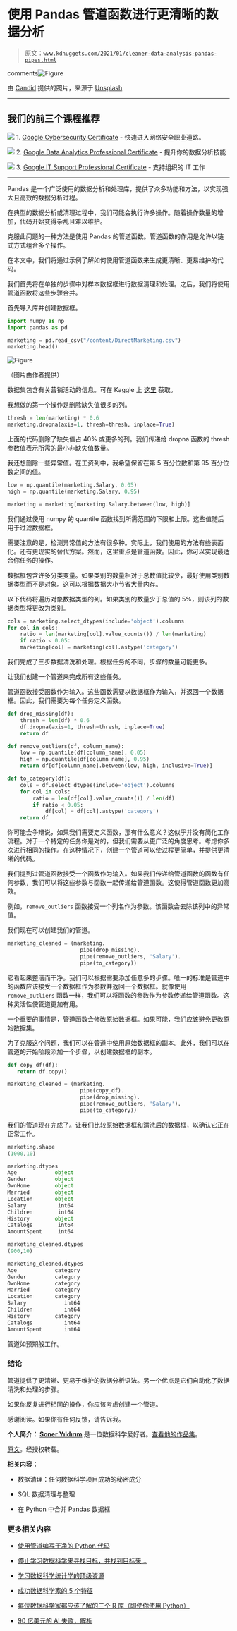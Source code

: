 # 使用 Pandas 管道函数进行更清晰的数据分析

> 原文：[`www.kdnuggets.com/2021/01/cleaner-data-analysis-pandas-pipes.html`](https://www.kdnuggets.com/2021/01/cleaner-data-analysis-pandas-pipes.html)

comments![Figure](img/dae67c23202b0f5e3c5ee224a97d389d.png)

由 [Candid](https://unsplash.com/@candid?utm_source=unsplash&utm_medium=referral&utm_content=creditCopyText) 提供的照片，来源于 [Unsplash](https://unsplash.com/s/photos/clean?utm_source=unsplash&utm_medium=referral&utm_content=creditCopyText)

* * *

## 我们的前三个课程推荐

![](img/0244c01ba9267c002ef39d4907e0b8fb.png) 1\. [Google Cybersecurity Certificate](https://www.kdnuggets.com/google-cybersecurity) - 快速进入网络安全职业道路。

![](img/e225c49c3c91745821c8c0368bf04711.png) 2\. [Google Data Analytics Professional Certificate](https://www.kdnuggets.com/google-data-analytics) - 提升你的数据分析技能

![](img/0244c01ba9267c002ef39d4907e0b8fb.png) 3\. [Google IT Support Professional Certificate](https://www.kdnuggets.com/google-itsupport) - 支持组织的 IT 工作

* * *

Pandas 是一个广泛使用的数据分析和处理库，提供了众多功能和方法，以实现强大且高效的数据分析过程。

在典型的数据分析或清理过程中，我们可能会执行许多操作。随着操作数量的增加，代码开始变得杂乱且难以维护。

克服此问题的一种方法是使用 Pandas 的管道函数。管道函数的作用是允许以链式方式组合多个操作。

在本文中，我们将通过示例了解如何使用管道函数来生成更清晰、更易维护的代码。

我们首先将在单独的步骤中对样本数据框进行数据清理和处理。之后，我们将使用管道函数将这些步骤合并。

首先导入库并创建数据框。

```py
import numpy as np
import pandas as pd

marketing = pd.read_csv("/content/DirectMarketing.csv")
marketing.head()
```

![Figure](img/61b038414c75427fc36344ea1c72a710.png)

（图片由作者提供）

数据集包含有关营销活动的信息。可在 Kaggle 上 [这里](https://www.kaggle.com/yoghurtpatil/direct-marketing) 获取。

我想做的第一个操作是删除缺失值很多的列。

```py
thresh = len(marketing) * 0.6
marketing.dropna(axis=1, thresh=thresh, inplace=True)
```

上面的代码删除了缺失值占 40% 或更多的列。我们传递给 dropna 函数的 thresh 参数值表示所需的最小非缺失值数量。

我还想删除一些异常值。在工资列中，我希望保留在第 5 百分位数和第 95 百分位数之间的值。

```py
low = np.quantile(marketing.Salary, 0.05)
high = np.quantile(marketing.Salary, 0.95)

marketing = marketing[marketing.Salary.between(low, high)]
```

我们通过使用 numpy 的 quantile 函数找到所需范围的下限和上限。这些值随后用于过滤数据框。

需要注意的是，检测异常值的方法有很多种。实际上，我们使用的方法有些表面化。还有更现实的替代方案。然而，这里重点是管道函数。因此，你可以实现最适合你任务的操作。

数据框包含许多分类变量。如果类别的数量相对于总数值比较少，最好使用类别数据类型而不是对象。这可以根据数据大小节省大量内存。

以下代码将遍历对象数据类型的列。如果类别的数量少于总值的 5%，则该列的数据类型将更改为类别。

```py
cols = marketing.select_dtypes(include='object').columns
for col in cols:
    ratio = len(marketing[col].value_counts()) / len(marketing)
    if ratio < 0.05:
    marketing[col] = marketing[col].astype('category')
```

我们完成了三步数据清洗和处理。根据任务的不同，步骤的数量可能更多。

让我们创建一个管道来完成所有这些任务。

管道函数接受函数作为输入。这些函数需要以数据框作为输入，并返回一个数据框。因此，我们需要为每个任务定义函数。

```py
def drop_missing(df):
    thresh = len(df) * 0.6
    df.dropna(axis=1, thresh=thresh, inplace=True)
    return df

def remove_outliers(df, column_name):
    low = np.quantile(df[column_name], 0.05)
    high = np.quantile(df[column_name], 0.95)
    return df[df[column_name].between(low, high, inclusive=True)]

def to_category(df):
    cols = df.select_dtypes(include='object').columns
    for col in cols:
        ratio = len(df[col].value_counts()) / len(df)
        if ratio < 0.05:
            df[col] = df[col].astype('category')
    return df
```

你可能会争辩说，如果我们需要定义函数，那有什么意义？这似乎并没有简化工作流程。对于一个特定的任务你是对的，但我们需要从更广泛的角度思考。考虑你多次进行相同的操作。在这种情况下，创建一个管道可以使过程更简单，并提供更清晰的代码。

我们提到过管道函数接受一个函数作为输入。如果我们传递给管道函数的函数有任何参数，我们可以将这些参数与函数一起传递给管道函数。这使得管道函数更加高效。

例如，`remove_outliers` 函数接受一个列名作为参数。该函数会去除该列中的异常值。

我们现在可以创建我们的管道。

```py
marketing_cleaned = (marketing.
                       pipe(drop_missing).
                       pipe(remove_outliers, 'Salary').
                       pipe(to_category))
```

它看起来整洁而干净。我们可以根据需要添加任意多的步骤。唯一的标准是管道中的函数应该接受一个数据框作为参数并返回一个数据框。就像使用 `remove_outliers` 函数一样，我们可以将函数的参数作为参数传递给管道函数。这种灵活性使管道更加有用。

一个重要的事情是，管道函数会修改原始数据框。如果可能，我们应该避免更改原始数据集。

为了克服这个问题，我们可以在管道中使用原始数据框的副本。此外，我们可以在管道的开始阶段添加一个步骤，以创建数据框的副本。

```py
def copy_df(df):
   return df.copy()

marketing_cleaned = (marketing.
                       pipe(copy_df).
                       pipe(drop_missing).
                       pipe(remove_outliers, 'Salary').
                       pipe(to_category))
```

我们的管道现在完成了。让我们比较原始数据框和清洗后的数据框，以确认它正在正常工作。

```py
marketing.shape
(1000,10)

marketing.dtypes
Age            object
Gender         object
OwnHome        object
Married        object
Location       object
Salary          int64
Children        int64
History        object
Catalogs        int64
AmountSpent     int64

marketing_cleaned.dtypes
(900,10)

marketing_cleaned.dtypes
Age            category
Gender         category
OwnHome        category
Married        category
Location       category
Salary            int64
Children          int64
History        category
Catalogs          int64
AmountSpent       int64
```

管道如预期般工作。

### 结论

管道提供了更清晰、更易于维护的数据分析语法。另一个优点是它们自动化了数据清洗和处理的步骤。

如果你反复进行相同的操作，你应该考虑创建一个管道。

感谢阅读。如果你有任何反馈，请告诉我。

**个人简介： [Soner Yıldırım](https://www.linkedin.com/in/soneryildirim/)** 是一位数据科学爱好者。[查看他的作品集](https://soneryldrm.github.io/Portfolio/)。

[原文](https://towardsdatascience.com/cleaner-data-analysis-with-pandas-using-pipes-4d73770fbf3c)。经授权转载。

**相关内容：**

+   数据清理：任何数据科学项目成功的秘密成分

+   SQL 数据清理与整理

+   在 Python 中合并 Pandas 数据框

### 更多相关内容

+   [使用管道编写干净的 Python 代码](https://www.kdnuggets.com/2021/12/write-clean-python-code-pipes.html)

+   [停止学习数据科学来寻找目标，并找到目标来…](https://www.kdnuggets.com/2021/12/stop-learning-data-science-find-purpose.html)

+   [学习数据科学统计学的顶级资源](https://www.kdnuggets.com/2021/12/springboard-top-resources-learn-data-science-statistics.html)

+   [成功数据科学家的 5 个特征](https://www.kdnuggets.com/2021/12/5-characteristics-successful-data-scientist.html)

+   [每位数据科学家都应该了解的三个 R 库（即使你使用 Python）](https://www.kdnuggets.com/2021/12/three-r-libraries-every-data-scientist-know-even-python.html)

+   [90 亿美元的 AI 失败，解析](https://www.kdnuggets.com/2021/12/9b-ai-failure-examined.html)

